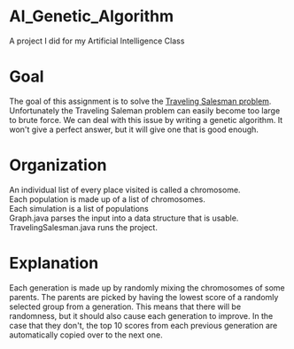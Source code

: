 # AI_Genetic_Algorithm
A project I did for my Artificial Intelligence Class

# Goal  
The goal of this assignment is to solve the [Traveling Salesman problem](https://en.wikipedia.org/wiki/Travelling_salesman_problem). Unfortunately the Traveling Saleman problem can easily become too large to brute force. We can deal with this issue by writing a genetic algorithm. It won't give a perfect answer, but it will give one that is good enough.

# Organization
An individual list of every place visited is called a chromosome.  
Each population is made up of a list of chromosomes.  
Each simulation is a list of populations  
Graph.java parses the input into a data structure that is usable.  
TravelingSalesman.java runs the project.  


# Explanation
Each generation is made up by randomly mixing the chromosomes of some parents. The parents are picked by having the lowest score of a randomly selected group from a generation. This means that there will be randomness, but it should also cause each generation to improve. In the case that they don't, the top 10 scores from each previous generation are automatically copied over to the next one.
